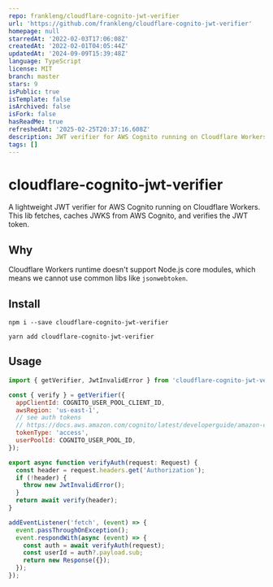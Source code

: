 ```yaml
---
repo: frankleng/cloudflare-cognito-jwt-verifier
url: 'https://github.com/frankleng/cloudflare-cognito-jwt-verifier'
homepage: null
starredAt: '2022-02-03T17:06:08Z'
createdAt: '2022-02-01T04:05:44Z'
updatedAt: '2024-09-09T15:39:48Z'
language: TypeScript
license: MIT
branch: master
stars: 9
isPublic: true
isTemplate: false
isArchived: false
isFork: false
hasReadMe: true
refreshedAt: '2025-02-25T20:37:16.608Z'
description: JWT verifier for AWS Cognito running on Cloudflare Workers
tags: []
---
```


# cloudflare-cognito-jwt-verifier
A lightweight JWT verifier for AWS Cognito running on Cloudflare Workers.
This lib fetches, caches JWKS from AWS Cognito, and verifies the JWT token.


## Why
Cloudflare Workers runtime doesn't support Node.js core modules, which means we cannot use common libs like `jsonwebtoken`.

## Install
```shell
npm i --save cloudflare-cognito-jwt-verifier
```
```shell
yarn add cloudflare-cognito-jwt-verifier
```
## Usage
```javascript
import { getVerifier, JwtInvalidError } from 'cloudflare-cognito-jwt-verifier';

const { verify } = getVerifier({
  appClientId: COGNITO_USER_POOL_CLIENT_ID,
  awsRegion: 'us-east-1',
  // see auth tokens
  // https://docs.aws.amazon.com/cognito/latest/developerguide/amazon-cognito-user-pools-using-tokens-with-identity-providers.html
  tokenType: 'access',
  userPoolId: COGNITO_USER_POOL_ID,
});

export async function verifyAuth(request: Request) {
  const header = request.headers.get('Authorization');
  if (!header) {
    throw new JwtInvalidError();
  }
  return await verify(header);
}

addEventListener('fetch', (event) => {
  event.passThroughOnException();
  event.respondWith(async (event) => {
    const auth = await verifyAuth(request);
    const userId = auth?.payload.sub;
    return new Response({});
  });
});
```
